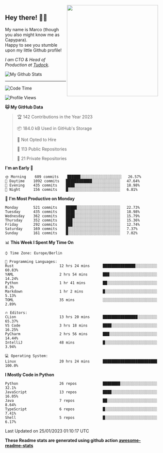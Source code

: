 <img src="https://capypara.de/para_logo.png?a=13" align="right" width="300">

## Hey there! 👋🙃
My name is Marco (though you also might know me as Capypara).  
Happy to see you stumble upon my little Github profile!

*I am CTO & Head of Production at <a href="http://tudock.de">Tudock</a>.*


![My Github Stats](https://github-readme-stats.vercel.app/api?username=theCapypara&show_icons=true&title_color=8ea106&text_color=ffffff&icon_color=8ea106&bg_color=2F343F&hide_border=1)

---
<!--START_SECTION:waka-->
![Code Time](http://img.shields.io/badge/Code%20Time-2%2C077%20hrs%2042%20mins-blue)

![Profile Views](http://img.shields.io/badge/Profile%20Views-1-blue)

**🐱 My GitHub Data** 

> 🏆 142 Contributions in the Year 2023
 > 
> 📦 184.0 kB Used in GitHub's Storage 
 > 
> 🚫 Not Opted to Hire
 > 
> 📜 113 Public Repositories 
 > 
> 🔑 21 Private Repositories  
 > 
**I'm an Early 🐤** 

```text
🌞 Morning    609 commits    ██████░░░░░░░░░░░░░░░░░░░   26.57% 
🌆 Daytime    1092 commits   ████████████░░░░░░░░░░░░░   47.64% 
🌃 Evening    435 commits    ████░░░░░░░░░░░░░░░░░░░░░   18.98% 
🌙 Night      156 commits    █░░░░░░░░░░░░░░░░░░░░░░░░   6.81%

```
📅 **I'm Most Productive on Monday** 

```text
Monday       521 commits    █████░░░░░░░░░░░░░░░░░░░░   22.73% 
Tuesday      435 commits    ████░░░░░░░░░░░░░░░░░░░░░   18.98% 
Wednesday    362 commits    ████░░░░░░░░░░░░░░░░░░░░░   15.79% 
Thursday     352 commits    ███░░░░░░░░░░░░░░░░░░░░░░   15.36% 
Friday       292 commits    ███░░░░░░░░░░░░░░░░░░░░░░   12.74% 
Saturday     169 commits    █░░░░░░░░░░░░░░░░░░░░░░░░   7.37% 
Sunday       161 commits    █░░░░░░░░░░░░░░░░░░░░░░░░   7.02%

```


📊 **This Week I Spent My Time On** 

```text
⌚︎ Time Zone: Europe/Berlin

💬 Programming Languages: 
Rust                     12 hrs 24 mins      ███████████████░░░░░░░░░░   60.83% 
YAML                     2 hrs 54 mins       ███░░░░░░░░░░░░░░░░░░░░░░   14.24% 
Python                   1 hr 41 mins        ██░░░░░░░░░░░░░░░░░░░░░░░   8.3% 
Markdown                 1 hr 2 mins         █░░░░░░░░░░░░░░░░░░░░░░░░   5.13% 
TOML                     35 mins             ░░░░░░░░░░░░░░░░░░░░░░░░░   2.89%

🔥 Editors: 
CLion                    13 hrs 20 mins      ████████████████░░░░░░░░░   65.37% 
VS Code                  3 hrs 18 mins       ████░░░░░░░░░░░░░░░░░░░░░   16.25% 
PyCharm                  2 hrs 56 mins       ███░░░░░░░░░░░░░░░░░░░░░░   14.44% 
IntelliJ                 48 mins             █░░░░░░░░░░░░░░░░░░░░░░░░   3.94%

💻 Operating System: 
Linux                    20 hrs 24 mins      █████████████████████████   100.0%

```

**I Mostly Code in Python** 

```text
Python                   26 repos            ████████░░░░░░░░░░░░░░░░░   32.1% 
JavaScript               13 repos            ████░░░░░░░░░░░░░░░░░░░░░   16.05% 
Java                     7 repos             ██░░░░░░░░░░░░░░░░░░░░░░░   8.64% 
TypeScript               6 repos             █░░░░░░░░░░░░░░░░░░░░░░░░   7.41% 
Shell                    5 repos             █░░░░░░░░░░░░░░░░░░░░░░░░   6.17%

```



 Last Updated on 25/01/2023 01:10:17 UTC
<!--END_SECTION:waka-->

**These Readme stats are generated using github action [awesome-readme-stats](https://github.com/anmol098/waka-readme-stats)**
